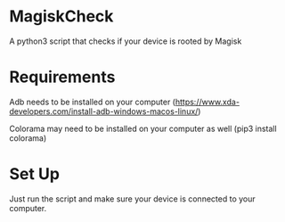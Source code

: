 # MagiskCheck
A python3 script that checks if your device is rooted by Magisk

# Requirements
Adb needs to be installed on your computer (https://www.xda-developers.com/install-adb-windows-macos-linux/)

Colorama may need to be installed on your computer as well (pip3 install colorama)

# Set Up
Just run the script and make sure your device is connected to your computer.
